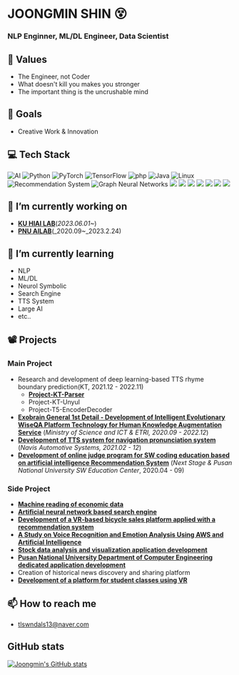 # JOONGMIN SHIN 😵

### NLP Enginner, ML/DL Engineer, Data Scientist

## 🧠 Values 
* The Engineer, not Coder
* What doesn't kill you makes you stronger
* The important thing is the uncrushable mind

## 🥅 Goals
* Creative Work & Innovation

## 💻 Tech Stack 

<img alt="AI" src ="https://img.shields.io/badge/AI-F37626?logo=Jupyter&logoColor=white"/>  <img alt="Python" src ="https://img.shields.io/badge/Python-3776AB.svg?logo=Python&logoColor=white"/> <img alt="PyTorch" src ="https://img.shields.io/badge/PyTorch-EE4C2C.svg?logo=PyTorch&logoColor=white"/> <img alt="TensorFlow" src ="https://img.shields.io/badge/TensorFlow-FF6F00.svg?logo=TensorFlow&logoColor=white"/> <img alt="php" src ="https://img.shields.io/badge/php-777BB4.svg?logo=php&logoColor=white"/> <img alt="Java" src ="https://img.shields.io/badge/Java-007396.svg?logo=Java&logoColor=white"/> <img alt="Linux" src ="https://img.shields.io/badge/Linux-FCC624.svg?logo=Linux&logoColor=white"/> <img alt=" Recommendation System" src ="https://img.shields.io/badge/Recommendation System-252B2D?logo=Nucleo&logoColor=white"/> <img alt="Graph Neural Networks" src ="https://img.shields.io/badge/Graph Neural Networks-1A2477?logo=GraphQL&logoColor=white"/> <img src="https://img.shields.io/badge/MySQL-4479A1?logo=mysql&logoColor=white"> <img src="https://img.shields.io/badge/Docker-2496ED?logo=Docker&logoColor=white"> <img src="https://img.shields.io/badge/Kubernetes-326CE5?logo=Kubernetes&logoColor=white"> <img src="https://img.shields.io/badge/Transformer-DD0B78?logo=Starship&logoColor=white"> <img src="https://img.shields.io/badge/NLP-E50914?logo=netflix&logoColor=white"> <img src="https://img.shields.io/badge/Machine Learning-D9272E?logo=mega&logoColor=white"> <img src="https://img.shields.io/badge/C/C++-00599C?logo=C&logoColor=white"> 

## 🔭 I’m currently working on
- [**KU HIAI LAB**](http://hiai.korea.ac.kr/index..do)(_2023.06.01~_)
- [**PNU AILAB**](https://ailab.pusan.ac.kr/ailab/index..do)(_2020.09~_2023.2.24)

## 🌱 I’m currently learning
- NLP
- ML/DL
- Neurol Symbolic
- Search Engine
- TTS System
- Large AI
- etc..


## 📽️ Projects
### Main Project
* Research and development of deep learning-based TTS rhyme boundary prediction(KT, 2021.12 - 2022.11)
  * [**Project-KT-Parser**](https://github.com/ShinJM-maker/Project-KT-Parser)
  * Project-KT-Unyul
  * Project-T5-EncoderDecoder
* [**Exobrain General 1st Detail - Development of Intelligent Evolutionary WiseQA Platform Technology for Human Knowledge Augmentation Service**](https://github.com/ShinJM-maker/Multi-Paragraph-Machine-Reading-Comprehension-with-Hybrid-Reader-over-Tables-and-main) (_Ministry of Science and ICT & ETRI, 2020.09 - 2022.12_)
* [**Development of TTS system for navigation pronunciation system**](https://github.com/ShinJM-maker/Development-of-TTS-system-for-navigation-pronunciation-system) (_Navis Automotive Systems, 2021.02 - 12_)
* [**Development of online judge program for SW coding education based on artificial intelligence Recommendation System**](https://github.com/ShinJM-maker/AI-based-Online-OJ) (_Next Stage & Pusan National University SW Education Center_, 2020.04 - 09)

### Side Project
* [**Machine reading of economic data**](https://github.com/ShinJM-maker/Machine-reading-of-economic-data)
* [**Artificial neural network based search engine**](https://github.com/ShinJM-maker/Artificial-neural-network-based-search-engine)
* [**Development of a VR-based bicycle sales platform applied with a recommendation system**](https://github.com/ShinJM-maker/Development-of-a-VR-based-bicycle-sales-platform-applied-with-a-recommendation-system)
* [**A Study on Voice Recognition and Emotion Analysis Using AWS and Artificial Intelligence**](https://github.com/ShinJM-maker/A-Study-on-Voice-Recognition-and-Emotion-Analysis-Using-AWS-and-Artificial-Intelligence)
* [**Stock data analysis and visualization application development**](https://github.com/ShinJM-maker/Stock-Analyze)
* [**Pusan National University Department of Computer Engineering dedicated application development**](https://github.com/ShinJM-maker/Pusan-National-University-Department-of-Computer-Engineering-dedicated-application-development)
* Creation of historical news discovery and sharing platform
* [**Development of a platform for student classes using VR**](https://github.com/)


## 📫 How to reach me
- tlswndals13@naver.com

## GitHub stats
[![Joongmin's GitHub stats](https://github-readme-stats.vercel.app/api?username=ShinJM-maker)](https://github.com/깃허브아이디/github-readme-stats)

<!--
**ShinJM-maker/ShinJM-maker** is a ✨ _special_ ✨ repository because its `README.md` (this file) appears on your GitHub profile.

Here are some ideas to get you started:

- 🔭 I’m currently working on ...
- 🌱 I’m currently learning ...
- 👯 I’m looking to collaborate on ...
- 🤔 I’m looking for help with ...
- 💬 Ask me about ...
- 📫 How to reach me: ...
- 😄 Pronouns: ...
- ⚡ Fun fact: ...
-->
